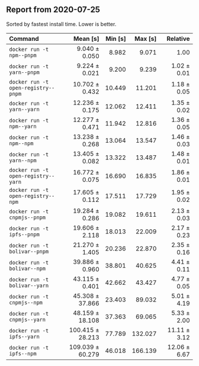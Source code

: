 ## Report from 2020-07-25

Sorted by fastest install time. Lower is better.


| Command | Mean [s] | Min [s] | Max [s] | Relative |
|:---|---:|---:|---:|---:|
| `docker run -t npm--pnpm` | 9.040 ± 0.050 | 8.982 | 9.071 | 1.00 |
| `docker run -t yarn--pnpm` | 9.224 ± 0.021 | 9.200 | 9.239 | 1.02 ± 0.01 |
| `docker run -t open-registry--pnpm` | 10.702 ± 0.432 | 10.449 | 11.201 | 1.18 ± 0.05 |
| `docker run -t yarn--yarn` | 12.236 ± 0.175 | 12.062 | 12.411 | 1.35 ± 0.02 |
| `docker run -t npm--yarn` | 12.277 ± 0.471 | 11.942 | 12.816 | 1.36 ± 0.05 |
| `docker run -t npm--npm` | 13.238 ± 0.268 | 13.064 | 13.547 | 1.46 ± 0.03 |
| `docker run -t yarn--npm` | 13.405 ± 0.082 | 13.322 | 13.487 | 1.48 ± 0.01 |
| `docker run -t open-registry--yarn` | 16.772 ± 0.075 | 16.690 | 16.835 | 1.86 ± 0.01 |
| `docker run -t open-registry--npm` | 17.605 ± 0.112 | 17.511 | 17.729 | 1.95 ± 0.02 |
| `docker run -t cnpmjs--pnpm` | 19.284 ± 0.286 | 19.082 | 19.611 | 2.13 ± 0.03 |
| `docker run -t ipfs--pnpm` | 19.606 ± 2.118 | 18.013 | 22.009 | 2.17 ± 0.23 |
| `docker run -t bolivar--pnpm` | 21.270 ± 1.405 | 20.236 | 22.870 | 2.35 ± 0.16 |
| `docker run -t bolivar--npm` | 39.886 ± 0.960 | 38.801 | 40.625 | 4.41 ± 0.11 |
| `docker run -t bolivar--yarn` | 43.115 ± 0.401 | 42.662 | 43.427 | 4.77 ± 0.05 |
| `docker run -t cnpmjs--npm` | 45.308 ± 37.866 | 23.403 | 89.032 | 5.01 ± 4.19 |
| `docker run -t cnpmjs--yarn` | 48.159 ± 18.108 | 37.363 | 69.065 | 5.33 ± 2.00 |
| `docker run -t ipfs--yarn` | 100.415 ± 28.213 | 77.789 | 132.027 | 11.11 ± 3.12 |
| `docker run -t ipfs--npm` | 109.039 ± 60.279 | 46.018 | 166.139 | 12.06 ± 6.67 |
